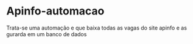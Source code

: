 # Apinfo-automacao
Trata-se uma automação e que baixa todas as vagas do site apinfo e as gurarda em um banco de dados
